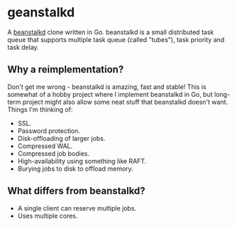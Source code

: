 geanstalkd
==========

A [beanstalkd](http://kr.github.io/beanstalkd/) clone written in Go. beanstalkd
is a small distributed task queue that supports multiple task queue (called
"tubes"), task priority and task delay.

Why a reimplementation?
-----------------------
Don't get me wrong - beanstalkd is amazing, fast and stable! This is somewhat
of a hobby project where I implement beanstalkd in Go, but long-term project
might also allow some neat stuff that beanstalkd doesn't want. Things I'm
thinking of:

 * SSL.
 * Password protection.
 * Disk-offloading of larger jobs.
 * Compressed WAL.
 * Compressed job bodies.
 * High-availability using something like RAFT.
 * Burying jobs to disk to offload memory.

What differs from beanstalkd?
-----------------------------
 * A single client can reserve multiple jobs.
 * Uses multiple cores.
